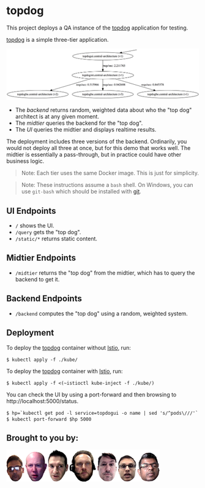 # topdog

This project deploys a QA instance of the [topdog] application for testing.

[topdog] is a simple three-tier application.

![topdog tiers](topdog.png)

* The _backend_ returns random, weighted data about who the "top dog" architect is at any given moment.
* The _midtier_ queries the backend for the "top dog".
* The _UI_ queries the midtier and displays realtime results.

The deployment includes three versions of the backend. Ordinarily, you would not deploy all three at once, but for this demo that works well. The midtier is essentially a pass-through, but in practice could have other business logic.

> Note: Each tier uses the same Docker image. This is just for simplicity.

> Note: These instructions assume a `bash` shell. On Windows, you can use `git-bash` which should be installed with [git](https://git-scm.com/).

## UI Endpoints

* `/` shows the UI.
* `/query` gets the "top dog".
* `/static/*` returns static content.

## Midtier Endpoints

* `/midtier` returns the "top dog" from the midtier, which has to query the backend to get it.

## Backend Endpoints

* `/backend` computes the "top dog" using a random, weighted system.

## Deployment

To deploy the [topdog] container without [Istio], run:

    $ kubectl apply -f ./kube/

To deploy the [topdog] container with [Istio], run:

    $ kubectl apply -f <(~istioctl kube-inject -f ./kube/)

You can check the UI by using a port-forward and then browsing to http://localhost:5000/status.

    $ hp=`kubectl get pod -l service=topdogui -o name | sed 's/^pods\///'`
    $ kubectl port-forward $hp 5000

## Brought to you by:

![dogs](dogs.png)

[Istio]: https://istio.io/
[topdog]: https://github.com/ancientlore/topdog

